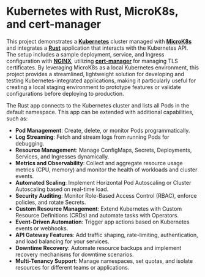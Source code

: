 # Kubernetes with Rust, MicroK8s, and cert-manager

This project demonstrates a [**Kubernetes**](https://kubernetes.io/) cluster managed with [**MicroK8s**](https://microk8s.io/) and integrates a [**Rust**](https://www.rust-lang.org/) application that interacts with the Kubernetes API. The setup includes a sample deployment, service, and Ingress configuration with [**NGINX**](https://nginx.org/), utilizing [**cert-manager**](https://cert-manager.io/) for managing TLS certificates. By leveraging MicroK8s as a local Kubernetes environment, this project provides a streamlined, lightweight solution for developing and testing Kubernetes-integrated applications, making it particularly useful for creating a local staging environment to prototype features or validate configurations before deploying to production.

The Rust app connects to the Kubernetes cluster and lists all Pods in the default namespace. This app can be extended with additional capabilities, such as:

- **Pod Management**: Create, delete, or monitor Pods programmatically.
- **Log Streaming**: Fetch and stream logs from running Pods for debugging.
- **Resource Management**: Manage ConfigMaps, Secrets, Deployments, Services, and Ingresses dynamically.
- **Metrics and Observability**: Collect and aggregate resource usage metrics (CPU, memory) and monitor the health of workloads and cluster events.
- **Automated Scaling**: Implement Horizontal Pod Autoscaling or Cluster Autoscaling based on real-time load.
- **Security Auditing**: Monitor Role-Based Access Control (RBAC), enforce policies, and rotate Secrets.
- **Custom Resource Management**: Extend Kubernetes with Custom Resource Definitions (CRDs) and automate tasks with Operators.
- **Event-Driven Automation**: Trigger app actions based on Kubernetes events or webhooks.
- **API Gateway Features**: Add traffic shaping, rate-limiting, authentication, and load balancing for your services.
- **Downtime Recovery**: Automate resource backups and implement recovery mechanisms for downtime scenarios.
- **Multi-Tenancy Support**: Manage namespaces, set quotas, and isolate resources for different teams or applications.
